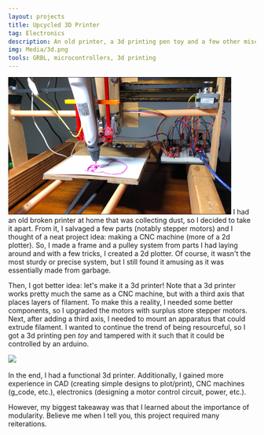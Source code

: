 ```yaml
---
layout: projects
title: Upcycled 3D Printer
tag: Electronics
description: An old printer, a 3d printing pen toy and a few other miscellaneous parts were transformed into a low-budget 3d printer
img: Media/3d.png
tools: GRBL, microcontrollers, 3d printing
---
```

<img src="/Media/3d.png">
I had an old broken printer at home that was collecting dust, so I decided to take it apart. From it, I salvaged a few parts (notably stepper motors) and I thought of a neat project idea: making a CNC machine (more of a 2d plotter). So, I made a frame and a pulley system from parts I had laying around and with a few tricks, I created a 2d plotter. Of course, it wasn't the most sturdy or precise system, but I still found it amusing as it was essentially made from garbage. 

Then, I got better idea: let's make it a 3d printer! Note that a 3d printer works pretty much the same as a CNC machine, but with a third axis that places layers of filament. To make this a reality, I needed some better components, so I upgraded the motors with surplus store stepper motors. Next, after adding a third axis, I needed to mount an apparatus that could extrude filament. I wanted to continue the trend of being resourceful, so I got a 3d printing pen *toy* and tampered with it such that it could be controlled by an arduino. 

<img src="/Media/3dPrinter.gif">

In the end, I had a functional 3d printer. Additionally, I gained more experience in CAD (creating simple designs to plot/print), CNC machines (g_code, etc.), electronics (designing a motor control circuit, power, etc.). 

However, my biggest takeaway was that I learned about the importance of modularity. Believe me when I tell you, this project required many reiterations.